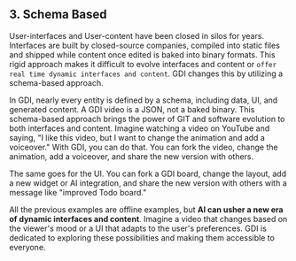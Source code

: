 ## 3. Schema Based

User-interfaces and User-content have been closed in silos for years. Interfaces are built by closed-source companies, compiled into static files and shipped while content once edited is baked into binary formats. This rigid approach makes it difficult to evolve interfaces and content or `offer real time dynamic interfaces and content`. GDI changes this by utilizing a schema-based approach.

In GDI, nearly every entity is defined by a schema, including data, UI, and generated content. A GDI video is a JSON, not a baked binary. This schema-based approach brings the power of GIT and software evolution to both interfaces and content. Imagine watching a video on YouTube and saying, "I like this video, but I want to change the animation and add a voiceover." With GDI, you can do that. You can fork the video, change the animation, add a voiceover, and share the new version with others.

The same goes for the UI. You can fork a GDI board, change the layout, add a new widget or AI integration, and share the new version with others with a message like "improved Todo board."

All the previous examples are offline examples, but **AI can usher a new era of dynamic interfaces and content**. Imagine a video that changes based on the viewer's mood or a UI that adapts to the user's preferences. GDI is dedicated to exploring these possibilities and making them accessible to everyone.
